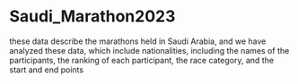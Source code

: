 # Saudi_Marathon2023
these data describe the marathons held in Saudi Arabia, and we have analyzed these data, which include nationalities, including the names of the participants, the ranking of each participant, the race category, and the start and end points
